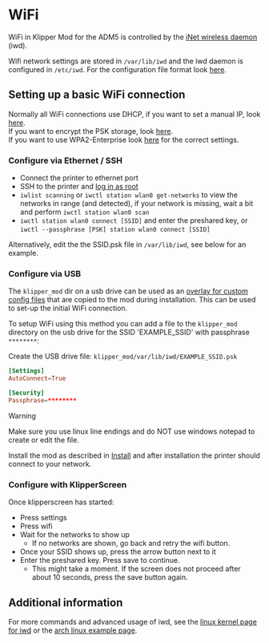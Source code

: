 # WiFi

WiFi in Klipper Mod for the ADM5 is controlled by the [iNet wireless daemon](https://iwd.wiki.kernel.org/) (iwd). 

Wifi network settings are stored in `/var/lib/iwd` and the iwd daemon is configured in `/etc/iwd`. For the configuration file format look [here](https://iwd.wiki.kernel.org/networkconfigurationsettings).

## Setting up a basic WiFi connection

Normally all WiFi connections use DHCP, if you want to set a manual IP, look [here](https://iwd.wiki.kernel.org/ipconfiguration). <br />
If you want to encrypt the PSK storage, look [here](https://iwd.wiki.kernel.org/profile_encryption). <br />
If you want to use WPA2-Enterprise look [here](https://iwd.wiki.kernel.org/networkconfigurationsettings) for the correct settings.

### Configure via Ethernet / SSH

* Connect the printer to ethernet port
* SSH to the printer and [log in as root](../README.md)
* `iwlist scanning` or `iwctl station wlan0 get-networks`  to view the networks in range (and detected), if your network is missing, wait a bit and perform `iwctl station wlan0 scan`
* `iwctl station wlan0 connect [SSID]` and enter the preshared key, or `iwctl --passphrase [PSK] station wlan0 connect [SSID]`

Alternatively, edit the the SSID.psk file in `/var/lib/iwd`, see below for an example.

### Configure via USB

The `klipper_mod` dir on a usb drive can be used as an [overlay for custom config files](INSTALL.md) that are copied to the mod during installation. This can be used to set-up the initial WiFi connection.

To setup WiFi using this method you can add a file to the `klipper_mod` directory on the usb drive for the SSID 'EXAMPLE_SSID' with passphrase `********`:

Create the USB drive file: `klipper_mod/var/lib/iwd/EXAMPLE_SSID.psk`
```conf
[Settings]
AutoConnect=True

[Security]
Passphrase=********
```

> [!WARNING]
> Make sure you use linux line endings and do NOT use windows notepad to create or edit the file.

Install the mod as described in [Install](INSTALL.md) and after installation the printer should connect to your network.

### Configure with KlipperScreen

Once klipperscreen has started:
* Press settings
* Press wifi
* Wait for the networks to show up
  * If no networks are shown, go back and retry the wifi button. 
* Once your SSID shows up, press the arrow button next to it
* Enter the preshared key. Press save to continue. 
  * This might take a moment. If the screen does not proceed after about 10 seconds, press the save button again.


## Additional information

For more commands and advanced usage of iwd, see the [linux kernel page for iwd](https://iwd.wiki.kernel.org/gettingstarted) or the [arch linux example page](https://wiki.archlinux.org/title/iwd).

